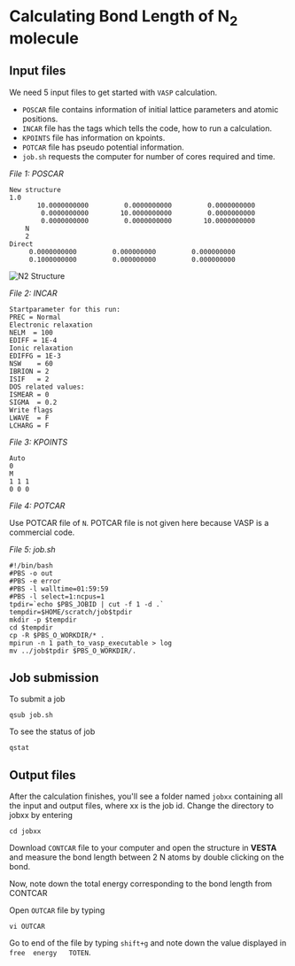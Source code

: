 # Calculating Bond Length of N<sub>2</sub> molecule

## Input files
We need 5 input files to get started with `VASP` calculation.
- `POSCAR` file contains information of initial lattice parameters and atomic positions.
- `INCAR` file has the tags which tells the code, how to run a calculation.
- `KPOINTS` file has information on kpoints.
- `POTCAR` file has pseudo potential information. 
- `job.sh` requests the computer for number of cores required and time.

_File 1: POSCAR_
```
New structure
1.0
       10.0000000000         0.0000000000         0.0000000000
        0.0000000000        10.0000000000         0.0000000000
        0.0000000000         0.0000000000        10.0000000000
    N
    2
Direct
     0.0000000000         0.000000000         0.000000000
     0.1000000000         0.000000000         0.000000000
```

![N2 Structure](N2_structure.png)

_File 2: INCAR_
```
Startparameter for this run:
PREC = Normal
Electronic relaxation
NELM  = 100
EDIFF = 1E-4
Ionic relaxation
EDIFFG = 1E-3
NSW    = 60
IBRION = 2
ISIF   = 2
DOS related values:
ISMEAR = 0
SIGMA  = 0.2
Write flags
LWAVE  = F
LCHARG = F
```

_File 3: KPOINTS_
```
Auto
0
M
1 1 1
0 0 0
```


_File 4: POTCAR_

Use POTCAR file of `N`. POTCAR file is not given here because VASP is a commercial code.

_File 5: job.sh_
```
#!/bin/bash
#PBS -o out
#PBS -e error
#PBS -l walltime=01:59:59
#PBS -l select=1:ncpus=1
tpdir=`echo $PBS_JOBID | cut -f 1 -d .`
tempdir=$HOME/scratch/job$tpdir
mkdir -p $tempdir
cd $tempdir
cp -R $PBS_O_WORKDIR/* .
mpirun -n 1 path_to_vasp_executable > log
mv ../job$tpdir $PBS_O_WORKDIR/.
```


## Job submission
To submit a job
```
qsub job.sh
```

To see the status of job
```
qstat
```

## Output files
After the calculation finishes, you'll see a folder named `jobxx` containing all the input and output files, where xx is the job id. Change the directory to jobxx by entering

```
cd jobxx
```

Download `CONTCAR` file to your computer and open the structure in **VESTA** and measure the bond length between 2 N atoms by double clicking on the bond.

Now, note down the total energy corresponding to the bond length from CONTCAR

Open `OUTCAR` file by typing
```
vi OUTCAR
```

Go to end of the file by typing `shift+g` and note down the value displayed in `free  energy   TOTEN`.
